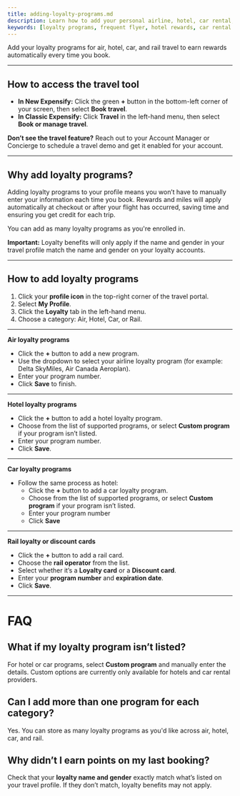 ```yaml
---
title: adding-loyalty-programs.md
description: Learn how to add your personal airline, hotel, car rental, and rail loyalty programs to your travel profile so rewards apply automatically at checkout.
keywords: [loyalty programs, frequent flyer, hotel rewards, car rental loyalty, rail cards, expensify travel, classic, new expensify]
---
```


<div id="new-expensify" markdown="1">

Add your loyalty programs for air, hotel, car, and rail travel to earn rewards automatically every time you book.

---

## How to access the travel tool

- **In New Expensify:** Click the green **+** button in the bottom-left corner of your screen, then select **Book travel**.
- **In Classic Expensify:** Click **Travel** in the left-hand menu, then select **Book or manage travel**.

**Don’t see the travel feature?** Reach out to your Account Manager or Concierge to schedule a travel demo and get it enabled for your account.

---

## Why add loyalty programs?

Adding loyalty programs to your profile means you won’t have to manually enter your information each time you book. Rewards and miles will apply automatically at checkout or after your flight has occurred, saving time and ensuring you get credit for each trip.

You can add as many loyalty programs as you're enrolled in.

**Important:** Loyalty benefits will only apply if the name and gender in your travel profile match the name and gender on your loyalty accounts.

---

## How to add loyalty programs

1. Click your **profile icon** in the top-right corner of the travel portal.
2. Select **My Profile**.
3. Click the **Loyalty** tab in the left-hand menu.
4. Choose a category: Air, Hotel, Car, or Rail.

---

**Air loyalty programs**

- Click the **+** button to add a new program.
- Use the dropdown to select your airline loyalty program (for example: Delta SkyMiles, Air Canada Aeroplan).
- Enter your program number.
- Click **Save** to finish.

---

**Hotel loyalty programs**

- Click the **+** button to add a hotel loyalty program.
- Choose from the list of supported programs, or select **Custom program** if your program isn’t listed.
- Enter your program number.
- Click **Save**.

---

**Car loyalty programs**

- Follow the same process as hotel:
  - Click the **+** button to add a car loyalty program.
  - Choose from the list of supported programs, or select **Custom program** if your program isn’t listed.
  - Enter your program number
  - Click **Save**

---

**Rail loyalty or discount cards**

- Click the **+** button to add a rail card.
- Choose the **rail operator** from the list.
- Select whether it’s a **Loyalty card** or a **Discount card**.
- Enter your **program number** and **expiration date**.
- Click **Save**.

---

# FAQ

## What if my loyalty program isn’t listed?
For hotel or car programs, select **Custom program** and manually enter the details. Custom options are currently only available for hotels and car rental providers.

## Can I add more than one program for each category?
Yes. You can store as many loyalty programs as you'd like across air, hotel, car, and rail.

## Why didn’t I earn points on my last booking?
Check that your **loyalty name and gender** exactly match what’s listed on your travel profile. If they don’t match, loyalty benefits may not apply.

</div>
